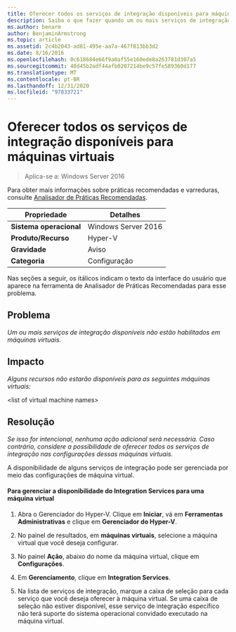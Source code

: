 ```yaml
---
title: Oferecer todos os serviços de integração disponíveis para máquinas virtuais
description: Saiba o que fazer quando um ou mais serviços de integração disponíveis não estiverem habilitados em máquinas virtuais.
ms.author: benarm
author: BenjaminArmstrong
ms.topic: article
ms.assetid: 2c4b2043-ad81-495e-aa7a-467f813bb3d2
ms.date: 8/16/2016
ms.openlocfilehash: 0c618684e66f9a0af55e160ede8a263781d307a5
ms.sourcegitcommit: 48d45b2adf44afb0207214be9c57fe589360d177
ms.translationtype: MT
ms.contentlocale: pt-BR
ms.lasthandoff: 12/31/2020
ms.locfileid: "97833721"
---
```

# <a name="offer-all-available-integration-services-to-virtual-machines"></a>Oferecer todos os serviços de integração disponíveis para máquinas virtuais

>Aplica-se a: Windows Server 2016

Para obter mais informações sobre práticas recomendadas e varreduras, consulte [Analisador de Práticas Recomendadas](https://go.microsoft.com/fwlink/?LinkId=122786).

|Propriedade|Detalhes|
|-|-|
|**Sistema operacional**|Windows Server 2016|
|**Produto/Recurso**|Hyper-V|
|**Gravidade**|Aviso|
|**Categoria**|Configuração|

Nas seções a seguir, os itálicos indicam o texto da interface do usuário que aparece na ferramenta de Analisador de Práticas Recomendadas para esse problema.

## <a name="issue"></a>Problema

*Um ou mais serviços de integração disponíveis não estão habilitados em máquinas virtuais.*

## <a name="impact"></a>Impacto

*Alguns recursos não estarão disponíveis para as seguintes máquinas virtuais:*

\<list of virtual machine names>

## <a name="resolution"></a>Resolução

*Se isso for intencional, nenhuma ação adicional será necessária. Caso contrário, considere a possibilidade de oferecer todos os serviços de integração nas configurações dessas máquinas virtuais.*

A disponibilidade de alguns serviços de integração pode ser gerenciada por meio das configurações de máquina virtual.

#### <a name="to-manage-the-availability-of-integration-services-to-a-virtual-machine"></a>Para gerenciar a disponibilidade do Integration Services para uma máquina virtual

1.  Abra o Gerenciador do Hyper-V. Clique em **Iniciar**, vá em **Ferramentas Administrativas** e clique em **Gerenciador do Hyper-V**.

2.  No painel de resultados, em **máquinas virtuais**, selecione a máquina virtual que você deseja configurar.

3.  No painel **Ação**, abaixo do nome da máquina virtual, clique em **Configurações**.

4.  Em **Gerenciamento**, clique em **Integration Services**.

5.  Na lista de serviços de integração, marque a caixa de seleção para cada serviço que você deseja oferecer à máquina virtual. Se uma caixa de seleção não estiver disponível, esse serviço de integração específico não terá suporte do sistema operacional convidado executado na máquina virtual.



